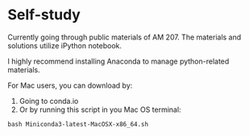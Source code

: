 # Self-study

Currently going through public materials of AM 207.  The materials and solutions utilize iPython notebook.

I highly recommend installing Anaconda to manage python-related materials.  

For Mac users, you can download by:

1.  Going to conda.io
2.  Or by running this script in you Mac OS terminal:

`bash Miniconda3-latest-MacOSX-x86_64.sh`